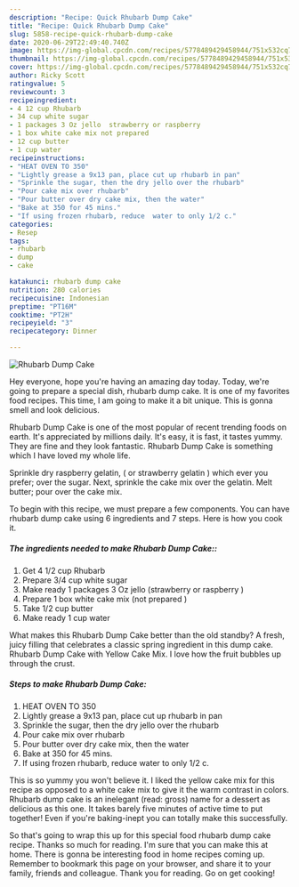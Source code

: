 ```yaml
---
description: "Recipe: Quick Rhubarb Dump Cake"
title: "Recipe: Quick Rhubarb Dump Cake"
slug: 5858-recipe-quick-rhubarb-dump-cake
date: 2020-06-29T22:49:40.740Z
image: https://img-global.cpcdn.com/recipes/5778489429458944/751x532cq70/rhubarb-dump-cake-recipe-main-photo.jpg
thumbnail: https://img-global.cpcdn.com/recipes/5778489429458944/751x532cq70/rhubarb-dump-cake-recipe-main-photo.jpg
cover: https://img-global.cpcdn.com/recipes/5778489429458944/751x532cq70/rhubarb-dump-cake-recipe-main-photo.jpg
author: Ricky Scott
ratingvalue: 5
reviewcount: 3
recipeingredient:
- 4 12 cup Rhubarb
- 34 cup white sugar
- 1 packages 3 Oz jello  strawberry or raspberry 
- 1 box white cake mix not prepared 
- 12 cup butter
- 1 cup water
recipeinstructions:
- "HEAT OVEN TO 350"
- "Lightly grease a 9x13 pan, place cut up rhubarb in pan"
- "Sprinkle the sugar, then the dry jello over the rhubarb"
- "Pour cake mix over rhubarb"
- "Pour butter over dry cake mix, then the water"
- "Bake at 350 for 45 mins."
- "If using frozen rhubarb, reduce  water to only 1/2 c."
categories:
- Resep
tags:
- rhubarb
- dump
- cake

katakunci: rhubarb dump cake
nutrition: 280 calories
recipecuisine: Indonesian
preptime: "PT16M"
cooktime: "PT2H"
recipeyield: "3"
recipecategory: Dinner

---
```



![Rhubarb Dump Cake](https://img-global.cpcdn.com/recipes/5778489429458944/751x532cq70/rhubarb-dump-cake-recipe-main-photo.jpg)

Hey everyone, hope you're having an amazing day today. Today, we're going to prepare a special dish, rhubarb dump cake. It is one of my favorites food recipes. This time, I am going to make it a bit unique. This is gonna smell and look delicious.

Rhubarb Dump Cake is one of the most popular of recent trending foods on earth. It's appreciated by millions daily. It's easy, it is fast, it tastes yummy. They are fine and they look fantastic. Rhubarb Dump Cake is something which I have loved my whole life.

Sprinkle dry raspberry gelatin, ( or strawberry gelatin ) which ever you prefer; over the sugar. Next, sprinkle the cake mix over the gelatin. Melt butter; pour over the cake mix.


To begin with this recipe, we must prepare a few components. You can have rhubarb dump cake using 6 ingredients and 7 steps. Here is how you cook it.

##### The ingredients needed to make Rhubarb Dump Cake::

1. Get 4 1/2 cup Rhubarb
1. Prepare 3/4 cup white sugar
1. Make ready 1 packages 3 Oz jello  (strawberry or raspberry )
1. Prepare 1 box white cake mix (not prepared )
1. Take 1/2 cup butter
1. Make ready 1 cup water


What makes this Rhubarb Dump Cake better than the old standby? A fresh, juicy filling that celebrates a classic spring ingredient in this dump cake. Rhubarb Dump Cake with Yellow Cake Mix. I love how the fruit bubbles up through the crust. 

##### Steps to make Rhubarb Dump Cake:

1. HEAT OVEN TO 350
1. Lightly grease a 9x13 pan, place cut up rhubarb in pan
1. Sprinkle the sugar, then the dry jello over the rhubarb
1. Pour cake mix over rhubarb
1. Pour butter over dry cake mix, then the water
1. Bake at 350 for 45 mins.
1. If using frozen rhubarb, reduce  water to only 1/2 c.


This is so yummy you won&#39;t believe it. I liked the yellow cake mix for this recipe as opposed to a white cake mix to give it the warm contrast in colors. Rhubarb dump cake is an inelegant (read: gross) name for a dessert as delicious as this one. It takes barely five minutes of active time to put together! Even if you&#39;re baking-inept you can totally make this successfully. 

So that's going to wrap this up for this special food rhubarb dump cake recipe. Thanks so much for reading. I'm sure that you can make this at home. There is gonna be interesting food in home recipes coming up. Remember to bookmark this page on your browser, and share it to your family, friends and colleague. Thank you for reading. Go on get cooking!

